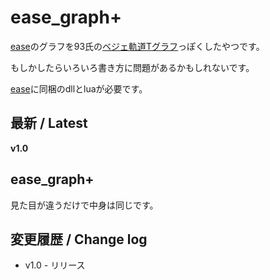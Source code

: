 
# ease_graph+

[ease](https://scrapbox.io/ePi5131/ease)のグラフを93氏の[ベジェ軌道Tグラフ](https://www.dropbox.com/s/kb3ltu4w44deku5/bezierT_v%20.zip?dl=0)っぽくしたやつです。

もしかしたらいろいろ書き方に問題があるかもしれないです。

[ease](https://scrapbox.io/ePi5131/ease)に同梱のdllとluaが必要です。

## 最新 / Latest

**v1.0**


## ease_graph+

見た目が違うだけで中身は同じです。


## 変更履歴 / Change log

- v1.0 - リリース